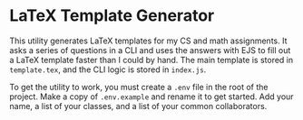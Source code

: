 # LaTeX Template Generator

This utility generates LaTeX templates for my CS and math assignments. It asks a series of questions in a CLI and uses
the answers with EJS to fill out a LaTeX template faster than I could by hand. The main template is stored in
`template.tex`, and the CLI logic is stored in `index.js`.

To get the utility to work, you must create a `.env` file in the root of the project. Make a copy of `.env.example` and
rename it to get started. Add your name, a list of your classes, and a list of your common collaborators.
